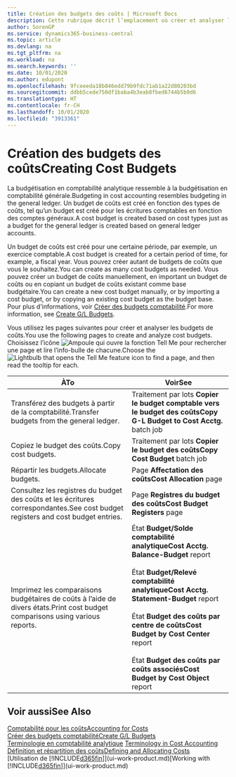 ```yaml
---
title: Création des budgets des coûts | Microsoft Docs
description: Cette rubrique décrit l’emplacement où créer et analyser les budgets des coûts.
author: SorenGP
ms.service: dynamics365-business-central
ms.topic: article
ms.devlang: na
ms.tgt_pltfrm: na
ms.workload: na
ms.search.keywords: ''
ms.date: 10/01/2020
ms.author: edupont
ms.openlocfilehash: 9fceeeda18b846edd79b9fdc71ab1a22d80203bd
ms.sourcegitcommit: ddbb5cede750df1baba4b3eab8fbed6744b5b9d6
ms.translationtype: HT
ms.contentlocale: fr-CH
ms.lasthandoff: 10/01/2020
ms.locfileid: "3913361"
---
```

# <a name="creating-cost-budgets"></a><span data-ttu-id="e3db9-103">Création des budgets des coûts</span><span class="sxs-lookup"><span data-stu-id="e3db9-103">Creating Cost Budgets</span></span>
<span data-ttu-id="e3db9-104">La budgétisation en comptabilité analytique ressemble à la budgétisation en comptabilité générale.</span><span class="sxs-lookup"><span data-stu-id="e3db9-104">Budgeting in cost accounting resembles budgeting in the general ledger.</span></span> <span data-ttu-id="e3db9-105">Un budget de coûts est créé en fonction des types de coûts, tel qu’un budget est créé pour les écritures comptables en fonction des comptes généraux.</span><span class="sxs-lookup"><span data-stu-id="e3db9-105">A cost budget is created based on cost types just as a budget for the general ledger is created based on general ledger accounts.</span></span>  

<span data-ttu-id="e3db9-106">Un budget de coûts est créé pour une certaine période, par exemple, un exercice comptable.</span><span class="sxs-lookup"><span data-stu-id="e3db9-106">A cost budget is created for a certain period of time, for example, a fiscal year.</span></span> <span data-ttu-id="e3db9-107">Vous pouvez créer autant de budgets de coûts que vous le souhaitez.</span><span class="sxs-lookup"><span data-stu-id="e3db9-107">You can create as many cost budgets as needed.</span></span> <span data-ttu-id="e3db9-108">Vous pouvez créer un budget de coûts manuellement, en important un budget de coûts ou en copiant un budget de coûts existant comme base budgétaire.</span><span class="sxs-lookup"><span data-stu-id="e3db9-108">You can create a new cost budget manually, or by importing a cost budget, or by copying an existing cost budget as the budget base.</span></span> <span data-ttu-id="e3db9-109">Pour plus d’informations, voir [Créer des budgets comptabilité](finance-how-create-budgets.md).</span><span class="sxs-lookup"><span data-stu-id="e3db9-109">For more information, see [Create G/L Budgets](finance-how-create-budgets.md).</span></span>

<span data-ttu-id="e3db9-110">Vous utilisez les pages suivantes pour créer et analyser les budgets de coûts.</span><span class="sxs-lookup"><span data-stu-id="e3db9-110">You use the following pages to create and analyze cost budgets.</span></span> <span data-ttu-id="e3db9-111">Choisissez l’icône ![Ampoule qui ouvre la fonction Tell Me](media/ui-search/search_small.png "Dites-moi ce que vous voulez faire") pour rechercher une page et lire l’info-bulle de chacune.</span><span class="sxs-lookup"><span data-stu-id="e3db9-111">Choose the ![Lightbulb that opens the Tell Me feature](media/ui-search/search_small.png "Tell me what you want to do") icon to find a page, and then read the tooltip for each.</span></span>

|<span data-ttu-id="e3db9-112">À</span><span class="sxs-lookup"><span data-stu-id="e3db9-112">To</span></span>|<span data-ttu-id="e3db9-113">Voir</span><span class="sxs-lookup"><span data-stu-id="e3db9-113">See</span></span>|  
|--------|---------|  
|<span data-ttu-id="e3db9-114">Transférez des budgets à partir de la comptabilité.</span><span class="sxs-lookup"><span data-stu-id="e3db9-114">Transfer budgets from the general ledger.</span></span>|<span data-ttu-id="e3db9-115">Traitement par lots **Copier le budget comptable vers le budget des coûts**</span><span class="sxs-lookup"><span data-stu-id="e3db9-115">**Copy G-L Budget to Cost Acctg.** batch job</span></span>|  
|<span data-ttu-id="e3db9-116">Copiez le budget des coûts.</span><span class="sxs-lookup"><span data-stu-id="e3db9-116">Copy cost budgets.</span></span>|<span data-ttu-id="e3db9-117">Traitement par lots **Copier le budget des coûts**</span><span class="sxs-lookup"><span data-stu-id="e3db9-117">**Copy Cost Budget** batch job</span></span>|  
|<span data-ttu-id="e3db9-118">Répartir les budgets.</span><span class="sxs-lookup"><span data-stu-id="e3db9-118">Allocate budgets.</span></span>|<span data-ttu-id="e3db9-119">Page **Affectation des coûts**</span><span class="sxs-lookup"><span data-stu-id="e3db9-119">**Cost Allocation** page</span></span>|  
|<span data-ttu-id="e3db9-120">Consultez les registres du budget des coûts et les écritures correspondantes.</span><span class="sxs-lookup"><span data-stu-id="e3db9-120">See cost budget registers and cost budget entries.</span></span>|<span data-ttu-id="e3db9-121">Page **Registres du budget des coûts**</span><span class="sxs-lookup"><span data-stu-id="e3db9-121">**Cost Budget Registers** page</span></span>|  
|<span data-ttu-id="e3db9-122">Imprimez les comparaisons budgétaires de coûts à l’aide de divers états.</span><span class="sxs-lookup"><span data-stu-id="e3db9-122">Print cost budget comparisons using various reports.</span></span>|<span data-ttu-id="e3db9-123">État **Budget/Solde comptabilité analytique**</span><span class="sxs-lookup"><span data-stu-id="e3db9-123">**Cost Acctg. Balance-Budget** report</span></span><br /><br /> <span data-ttu-id="e3db9-124">État **Budget/Relevé comptabilité analytique**</span><span class="sxs-lookup"><span data-stu-id="e3db9-124">**Cost Acctg. Statement-Budget** report</span></span><br /><br /> <span data-ttu-id="e3db9-125">État **Budget des coûts par centre de coûts**</span><span class="sxs-lookup"><span data-stu-id="e3db9-125">**Cost Budget by Cost Center** report</span></span><br /><br /> <span data-ttu-id="e3db9-126">État **Budget des coûts par coûts associés**</span><span class="sxs-lookup"><span data-stu-id="e3db9-126">**Cost Budget by Cost Object** report</span></span>|  

## <a name="see-also"></a><span data-ttu-id="e3db9-127">Voir aussi</span><span class="sxs-lookup"><span data-stu-id="e3db9-127">See Also</span></span>  
[<span data-ttu-id="e3db9-128">Comptabilité pour les coûts</span><span class="sxs-lookup"><span data-stu-id="e3db9-128">Accounting for Costs</span></span>](finance-manage-cost-accounting.md)  
[<span data-ttu-id="e3db9-129">Créer des budgets comptabilité</span><span class="sxs-lookup"><span data-stu-id="e3db9-129">Create G/L Budgets</span></span>](finance-how-create-budgets.md)  
<span data-ttu-id="e3db9-130">[Terminologie en comptabilité analytique](finance-terminology-in-cost-accounting.md) </span><span class="sxs-lookup"><span data-stu-id="e3db9-130">[Terminology in Cost Accounting](finance-terminology-in-cost-accounting.md) </span></span>  
[<span data-ttu-id="e3db9-131">Définition et répartition des coûts</span><span class="sxs-lookup"><span data-stu-id="e3db9-131">Defining and Allocating Costs</span></span>](finance-define-and-allocate-costs.md)  
<span data-ttu-id="e3db9-132">[Utilisation de [!INCLUDE[d365fin](includes/d365fin_md.md)]](ui-work-product.md)</span><span class="sxs-lookup"><span data-stu-id="e3db9-132">[Working with [!INCLUDE[d365fin](includes/d365fin_md.md)]](ui-work-product.md)</span></span>
